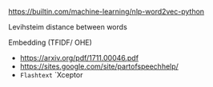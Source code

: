 
https://builtin.com/machine-learning/nlp-word2vec-python

Levihsteim distance between words 

Embedding (TFIDF/ OHE)
- https://arxiv.org/pdf/1711.00046.pdf
- https://sites.google.com/site/partofspeechhelp/
- `Flashtext` `Xceptor
